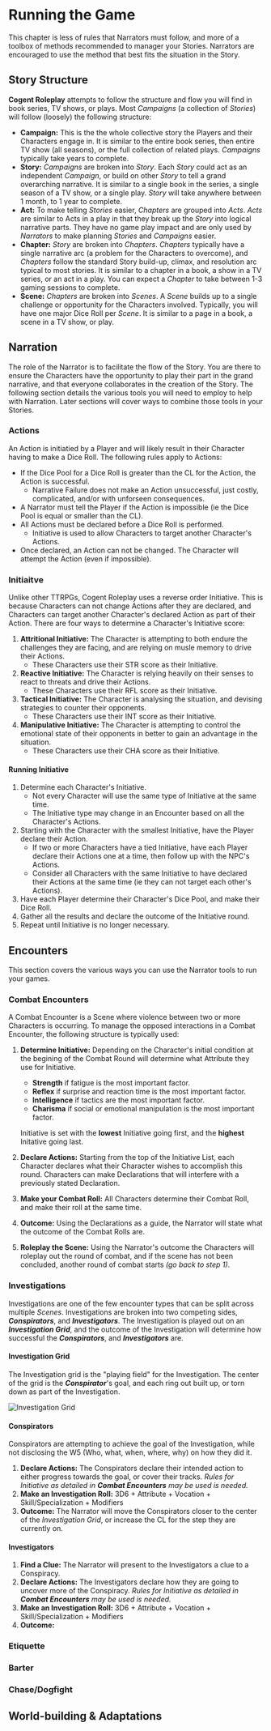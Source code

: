 # Running the Game

This chapter is less of rules that Narrators must follow, and more of a toolbox of methods recommended to manager your Stories.  Narrators are encouraged to use the method that best fits the situation in the Story.

## Story Structure

**Cogent Roleplay** attempts to follow the structure and flow you will find in book series, TV shows, or plays.  Most *Campaigns* (a collection of *Stories*) will follow (loosely) the following structure:

* **Campaign:** This is the the whole collective story the Players and their Characters engage in.  It is similar to the entire book series, then entire TV show (all seasons), or the full collection of related plays.  *Campaigns* typically take years to complete.
* **Story:** *Campaigns* are broken into *Story*.  Each *Story* could act as an independent *Campaign*, or build on other *Story* to tell a grand overarching narrative.  It is similar to a single book in the series, a single season of a TV show, or a single play.  *Story* will take anywhere between 1 month, to 1 year to complete.
* **Act:** To make telling *Stories* easier, *Chapters* are grouped into *Acts*.  *Acts* are similar to Acts in a play in that they break up the *Story* into logical narrative parts.  They have no game play impact and are only used by *Narrators* to make planning *Stories* and *Campaigns* easier.
* **Chapter:** *Story* are broken into *Chapters*.  *Chapters* typically have a single narrative arc (a problem for the Characters to overcome), and *Chapters* follow the standard Story build-up, climax, and resolution arc typical to most stories.  It is similar to a chapter in a book, a show in a TV series, or an act in a play.  You can expect a *Chapter* to take between 1-3 gaming sessions to complete.
* **Scene:** *Chapters* are broken into *Scenes*.  A *Scene* builds up to a single challenge or opportunity for the Characters involved.  Typically, you will have one major Dice Roll per *Scene*.  It is similar to a page in a book, a scene in a TV show, or play.

## Narration

The role of the Narrator is to facilitate the flow of the Story.  You are there to ensure the Characters have the opportunity to play their part in the grand narrative, and that everyone collaborates in the creation of the Story.  The following section details the various tools you will need to employ to help with Narration.  Later sections will cover ways to combine those tools in your Stories.

<!-- Narrator Tools -->
### Actions

An Action is initiatied by a Player and will likely result in their Character having to make a Dice Roll.  The following rules apply to Actions:

* If the Dice Pool for a Dice Roll is greater than the CL for the Action, the Action is successful.
  * Narrative Failure does not make an Action unsuccessful, just costly, complicated, and/or with unforseen consequences.
* A Narrator must tell the Player if the Action is impossible (ie the Dice Pool is equal or smaller than the CL).
* All Actions must be declared before a Dice Roll is performed.
  * Initiative is used to allow Characters to target another Character's Actions.
* Once declared, an Action can not be changed.  The Character will attempt the Action (even if impossible).

### Initiaitve

Unlike other TTRPGs, Cogent Roleplay uses a reverse order Initiative.  This is because Characters can not change Actions after they are declared, and Characters can target another Character's declared Action as part of their Action.  There are four ways to determine a Character's Initiative score:

1. **Attritional Initiative:** The Character is attempting to both endure the challenges they are facing, and are relying on musle memory to drive their Actions.
   * These Characters use their STR score as their Initiative.
2. **Reactive Initiative:** The Character is relying heavily on their senses to react to threats and drive their Actions.
   * These Characters use their RFL score as their Initiative.
3. **Tactical Initiative:** The Character is analysing the situation, and devising strategies to counter their opponents.
   * These Characters use their INT score as their Initiative.
4. **Manipulative Initiative:** The Character is attempting to control the emotional state of their opponents in better to gain an advantage in the situation.
   * These Characters use their CHA score as their Initiative.

#### Running Initiative

1. Determine each Character's Initiative.
   * Not every Character will use the same type of Initiative at the same time.
   * The Initiative type may change in an Encounter based on all the Character's Actions.
2. Starting with the Character with the smallest Initiative, have the Player declare their Action.
   * If two or more Characters have a tied Initiative, have each Player declare their Actions one at a time, then follow up with the NPC's Actions.
   * Consider all Characters with the same Initiative to have declared their Actions at the same time (ie they can not target each other's Actions).
3. Have each Player determine their Character's Dice Pool, and make their Dice Roll.
4. Gather all the results and declare the outcome of the Initiative round.
5. Repeat until Initiative is no longer necessary.

## Encounters

This section covers the various ways you can use the Narrator tools to run your games.

### Combat Encounters

A Combat Encounter is a Scene where violence between two or more Characters is occurring.  To manage the opposed interactions in a Combat Encounter, the following structure is typically used:

<!-- TODO -->

1. **Determine Initiative:** Depending on the Character's initial condition at the begining of the Combat Round will determine what Attribute they use for Initiative.

   * **Strength** if fatigue is the most important factor.
   * **Reflex** if surprise and reaction time is the most important factor.
   * **Intelligence** if tactics are the most important factor.
   * **Charisma** if social or emotional manipulation is the most important factor.

   Initiative is set with the **lowest** Initiative going first, and the **highest** Initative going last.
2. **Declare Actions:** Starting from the top of the Initiative List, each Character declares what their Character wishes to accomplish this round.  Characters can make Declarations that will interfere with a previously stated Declaration.
3. **Make your Combat Roll:** All Characters determine their Combat Roll, and make their roll at the same time.
4. **Outcome:** Using the Declarations as a guide, the Narrator will state what the outcome of the Combat Rolls are.  
5. **Roleplay the Scene:** Using the Narrator's outcome the Characters will roleplay out the round of combat, and if the scene has not been concluded, another round of combat starts *(go back to step 1)*.

### Investigations

Investigations are one of the few encounter types that can be split across multiple *Scenes*.  Investigations are broken into two competing sides, ***Conspirators***, and ***Investigators***.  The Investigation is played out on an ***Investigation Grid***, and the outcome of the Investigation will determine how successful the ***Conspirators***, and ***Investigators*** are.

#### Investigation Grid

The Investigation grid is the "playing field" for the Investigation.  The center of the grid is the ***Conspirator***'s goal, and each ring out built up, or torn down as part of the Investigation.

![Investigation Grid](/images/RtG-InvestigationGrid.png "Investigation Grid")

#### Conspirators

Conspirators are attempting to achieve the goal of the Investigation, while not disclosing the W5 (Who, what, when, where, why) on how they did it.  

1. **Declare Actions:** The Conspirators declare their intended action to either progress towards the goal, or cover their tracks.  *Rules for Initiative as detailed in **Combat Encounters** may be used is needed.*
2. **Make an Investigation Roll:** 3D6 + Attribute + Vocation + Skill/Specialization + Modifiers
3. **Outcome:** The Narrator will move the Conspirators closer to the center of the *Investigation Grid*, or increase the CL for the step they are currently on.

#### Investigators

1. **Find a Clue:** The Narrator will present to the Investigators a clue to a Conspiracy.
2. **Declare Actions:** The Investigators declare how they are going to uncover more of the Conspiracy.  *Rules for Initiative as detailed in **Combat Encounters** may be used is needed.*
3. **Make an Investigation Roll:** 3D6 + Attribute + Vocation + Skill/Specialization + Modifiers
4. **Outcome:** 

### Etiquette

### Barter

### Chase/Dogfight

## World-building & Adaptations

